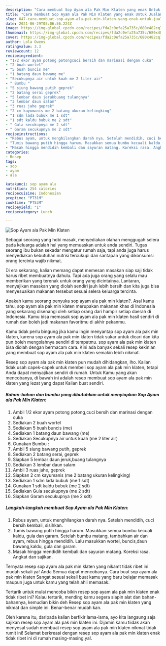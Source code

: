 ```yaml
---
description: "Cara membuat Sop Ayam ala Pak Min Klaten yang enak Untuk Jualan"
title: "Cara membuat Sop Ayam ala Pak Min Klaten yang enak Untuk Jualan"
slug: 847-cara-membuat-sop-ayam-ala-pak-min-klaten-yang-enak-untuk-jualan
date: 2021-06-29T05:06:56.224Z
image: https://img-global.cpcdn.com/recipes/fda2c0efa25a735c/680x482cq70/sop-ayam-ala-pak-min-klaten-foto-resep-utama.jpg
thumbnail: https://img-global.cpcdn.com/recipes/fda2c0efa25a735c/680x482cq70/sop-ayam-ala-pak-min-klaten-foto-resep-utama.jpg
cover: https://img-global.cpcdn.com/recipes/fda2c0efa25a735c/680x482cq70/sop-ayam-ala-pak-min-klaten-foto-resep-utama.jpg
author: Lola Owens
ratingvalue: 3.3
reviewcount: 12
recipeingredient:
- "1/2 ekor ayam potong potongcuci bersih dan marinasi dengan cuka"
- "2 buah wortel"
- "5 buah buncis me"
- "1 batang daun bawang me"
- "Secukupnya air untuk kuah me 2 liter air"
- " Bumbu "
- "5 siung bawang putih geprek"
- "2 batang serai geprek"
- "5 lembar daun jerukbuang tulangnya"
- "3 lembar daun salam"
- "3 ruas jahe geprek"
- "2 cm kayumanis me 2 batang ukuran kelingking"
- "1 sdm lada bubuk me 1 sdt"
- "1 sdt kaldu bubuk me 2 sdt"
- " Gula secukupnya me 2 sdt"
- " Garam secukupnya me 2 sdt"
recipeinstructions:
- "Rebus ayam, untuk menghilangkan darah nya. Setelah mendidih, cuci bersih kembali, sisihkan."
- "Tumis bawang putih hingga harum. Masukkan semua bumbu kecuali kaldu, gula dan garam. Setelah bumbu matang, tambahkan air dan ayam, rebus hingga mendidih. Lalu masukkan wortel, buncis,daun bawang,kaldu, gula dan garam."
- "Masak hingga mendidih kembali dan sayuran matang. Koreksi rasa. Angkat dan sajikan."
categories:
- Resep
tags:
- sop
- ayam
- ala

katakunci: sop ayam ala 
nutrition: 254 calories
recipecuisine: Indonesian
preptime: "PT31M"
cooktime: "PT53M"
recipeyield: "1"
recipecategory: Lunch

---
```



![Sop Ayam ala Pak Min Klaten](https://img-global.cpcdn.com/recipes/fda2c0efa25a735c/680x482cq70/sop-ayam-ala-pak-min-klaten-foto-resep-utama.jpg)

Sebagai seorang yang hobi masak, menyediakan olahan menggugah selera pada keluarga adalah hal yang memuaskan untuk anda sendiri. Tugas seorang ibu bukan sekadar mengatur rumah saja, tapi anda juga harus menyediakan kebutuhan nutrisi tercukupi dan santapan yang dikonsumsi orang tercinta wajib nikmat.

Di era  sekarang, kalian memang dapat memesan masakan siap saji tidak harus ribet membuatnya dahulu. Tapi ada juga orang yang selalu mau memberikan yang terenak untuk orang yang dicintainya. Lantaran, menyajikan masakan yang diolah sendiri jauh lebih bersih dan kita juga bisa menyesuaikan makanan tersebut sesuai selera keluarga tercinta. 



Apakah kamu seorang penyuka sop ayam ala pak min klaten?. Asal kamu tahu, sop ayam ala pak min klaten merupakan makanan khas di Indonesia yang sekarang disenangi oleh setiap orang dari hampir setiap daerah di Indonesia. Kamu bisa memasak sop ayam ala pak min klaten hasil sendiri di rumah dan boleh jadi makanan favoritmu di akhir pekanmu.

Kamu tidak perlu bingung jika kamu ingin menyantap sop ayam ala pak min klaten, karena sop ayam ala pak min klaten tidak sukar untuk dicari dan kita pun boleh mengolahnya sendiri di tempatmu. sop ayam ala pak min klaten bisa diolah dengan bermacam cara. Kini ada banyak sekali resep kekinian yang membuat sop ayam ala pak min klaten semakin lebih nikmat.

Resep sop ayam ala pak min klaten pun mudah dihidangkan, lho. Kalian tidak usah capek-capek untuk membeli sop ayam ala pak min klaten, tetapi Anda dapat menyajikan sendiri di rumah. Untuk Kamu yang akan mencobanya, di bawah ini adalah resep membuat sop ayam ala pak min klaten yang lezat yang dapat Kalian buat sendiri.

<!--inarticleads1-->

##### Bahan-bahan dan bumbu yang dibutuhkan untuk menyiapkan Sop Ayam ala Pak Min Klaten:

1. Ambil 1/2 ekor ayam potong potong,cuci bersih dan marinasi dengan cuka
1. Sediakan 2 buah wortel
1. Sediakan 5 buah buncis (me)
1. Sediakan 1 batang daun bawang (me)
1. Sediakan Secukupnya air untuk kuah (me 2 liter air)
1. Gunakan  Bumbu :
1. Ambil 5 siung bawang putih, geprek
1. Sediakan 2 batang serai, geprek
1. Siapkan 5 lembar daun jeruk,buang tulangnya
1. Sediakan 3 lembar daun salam
1. Ambil 3 ruas jahe, geprek
1. Siapkan 2 cm kayumanis (me 2 batang ukuran kelingking)
1. Sediakan 1 sdm lada bubuk (me 1 sdt)
1. Gunakan 1 sdt kaldu bubuk (me 2 sdt)
1. Sediakan  Gula secukupnya (me 2 sdt)
1. Siapkan  Garam secukupnya (me 2 sdt)




<!--inarticleads2-->

##### Langkah-langkah membuat Sop Ayam ala Pak Min Klaten:

1. Rebus ayam, untuk menghilangkan darah nya. Setelah mendidih, cuci bersih kembali, sisihkan.
1. Tumis bawang putih hingga harum. Masukkan semua bumbu kecuali kaldu, gula dan garam. Setelah bumbu matang, tambahkan air dan ayam, rebus hingga mendidih. Lalu masukkan wortel, buncis,daun bawang,kaldu, gula dan garam.
1. Masak hingga mendidih kembali dan sayuran matang. Koreksi rasa. Angkat dan sajikan.




Ternyata resep sop ayam ala pak min klaten yang nikamt tidak ribet ini mudah sekali ya! Anda Semua dapat mencobanya. Cara buat sop ayam ala pak min klaten Sangat sesuai sekali buat kamu yang baru belajar memasak maupun juga untuk kamu yang telah ahli memasak.

Tertarik untuk mulai mencoba bikin resep sop ayam ala pak min klaten enak tidak ribet ini? Kalau tertarik, mending kamu segera siapin alat dan bahan-bahannya, kemudian bikin deh Resep sop ayam ala pak min klaten yang nikmat dan simple ini. Benar-benar mudah kan. 

Oleh karena itu, daripada kalian berfikir lama-lama, ayo kita langsung saja sajikan resep sop ayam ala pak min klaten ini. Dijamin kamu tiidak akan menyesal sudah membuat resep sop ayam ala pak min klaten nikmat tidak rumit ini! Selamat berkreasi dengan resep sop ayam ala pak min klaten enak tidak ribet ini di rumah masing-masing,ya!.

